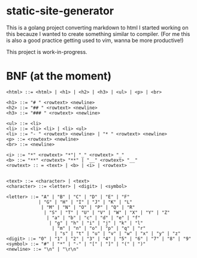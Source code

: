 # static-site-generator
This is a golang project converting markdown to html
I started working on this becauze I wanted to create something similar to compiler.
(For me this is also a good practice getting used to vim, wanna be more productive!)

This project is work-in-progress.


# BNF (at the moment)
```
<html> ::= <html> | <h1> | <h2> | <h3> | <ul> | <p> | <br>

<h1> ::= "# " <rowtext> <newline>
<h2> ::= "## " <rowtext> <newline>
<h3> ::= "### " <rowtext> <newline>

<ul> ::= <li>
<li> ::= <li> <li> | <li> <ul>
<li> ::= "- " <rowtext> <newline> | "* " <rowtext> <newline>
<p> ::= <rowtext> <newline>
<br> ::= <newline>

<i> ::= "*" <rowtext> "*"| "_" <rowtext> "_" 
<b> ::= "**" <rowtext> "**" | "__" <rowtext> "__" 
<rowtext> :: = <text> | <b> | <i> | <rowtext> 


<text> ::= <character> | <text> 
<character> ::= <letter> | <digit> | <symbol>

<letter> ::= "A" | "B" | "C" | "D" | "E" | "F" 
            | "G" | "H" | "I" | "J" | "K" | "L"
             | "M" | "N" | "O" | "P" | "Q" | "R"
              | "S" | "T" | "U" | "V" | "W" | "X" | "Y" | "Z"
               | "a" | "b" | "c" | "d" | "e" | "f"
                | "g" | "h" | "i" | "j" | "k" | "l"
                 | "m" | "n" | "o" | "p" | "q" | "r" 
                  | "s" | "t" | "u" | "v" | "w" | "x" | "y" | "z"
<digit> ::= "0" | "1" | "2" | "3" | "4" | "5" | "6" | "7" | "8" | "9"
<symbol> ::= "#" | "*" | "-" | "[" | "]" | "(" | ")"  
<newline> ::= "\n" | "\r\n"
```


